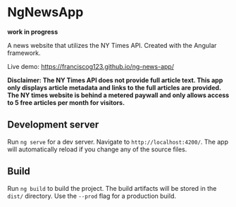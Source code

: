 # NgNewsApp

**work in progress**

A news website that utilizes the NY Times API. Created with the Angular framework.

Live demo: https://franciscog123.github.io/ng-news-app/

**Disclaimer: The NY Times API does not provide full article text. This app only displays article metadata and links to the full articles are provided. The NY times website is behind a metered paywall and only allows access to 5 free articles per month for visitors.**

## Development server

Run `ng serve` for a dev server. Navigate to `http://localhost:4200/`. The app will automatically reload if you change any of the source files.

## Build

Run `ng build` to build the project. The build artifacts will be stored in the `dist/` directory. Use the `--prod` flag for a production build.
